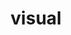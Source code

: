 ---
title: visual
layout: collection
permalink: /visual/
collection: visual
entries_layout: grid
classes: wide
---